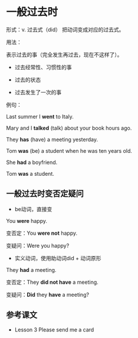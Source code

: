 # 一般过去时

形式：v. 过去式（did） 把动词变成对应的过去式。

用法：

表示过去的事（完全发生再过去，现在不这样了）。

- 过去经常性、习惯性的事

- 过去的状态

- 过去发生了一次的事

例句：

Last summer I **went** to Italy.

Mary and I **talked** (talk) about your book hours ago.

They **has** (have) a meeting yesterday.

Tom **was** (be) a student when he was ten years old.

She **had** a boyfriend.

Tom **was** a student.



## 一般过去时变否定疑问

- be动词，直接变

You **were** happy. 

变否定：You **were not** happy.

变疑问：Were you happy?



- 实义动词，使用助动词did + 动词原形

They **had** a meeting.

变否定：They **did not have** a meeting.

变疑问：**Did** they **have** a meeting?





## 参考课文

- Lesson 3 Please send me a card